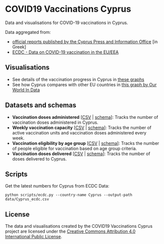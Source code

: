 <head>
	<meta name="description" CONTENT="COVID19 Vaccinations Cyprus, dataset and visualisation. Source: Official data published by http://pio.gov.cy/coronavirus/ and aggregated by the COVID19 Vaccinations Cyprus project.">
	<meta name="google-site-verification" content="-vzF49g2tzy9DFe2Y81uQ8StmDZWwe7mi-sDCutMMag" />
</head>

# COVID19 Vaccinations Cyprus

Data and visualisations for COVID-19 vaccinations in Cyprus. 

Data aggregated from: 
- [official reports published by the Cyprus Press and Information Office](https://www.pio.gov.cy/coronavirus/categories/emvoliasmoi-kata-tou-koronoiou) [in Greek]
- [ECDC - Data on COVID-19 vaccination in the EU/EEA](https://www.ecdc.europa.eu/en/publications-data/data-covid-19-vaccination-eu-eea)

## Visualisations

- See details of the vaccination progress in Cyprus in [these graphs](https://mpanteli.github.io/covid19-vaccinations-cyprus/)
- See how Cyprus compares with other EU countries in [this graph by Our World In Data](https://ourworldindata.org/coronavirus-data-explorer?zoomToSelection=true&time=latest&country=AUT~BEL~BGR~CYP~CZE~DEU~DNK~ESP~EST~FIN~FRA~GRC~HRV~HUN~IRL~ITA~LTU~LUX~LVA~MLT~NLD~POL~PRT~ROU~SVK~SVN~SWE~EuropeanUnion&region=World&vaccinationsMetric=true&interval=total&perCapita=true&smoothing=0&pickerMetric=total_vaccinations_per_hundred&pickerSort=desc)

## Datasets and schemas

- **Vaccination doses administered** [[CSV](data/Cyprus.csv) | [schema](data/Cyprus_schema.csv)]: Tracks the number of vaccination doses administered in Cyprus. 
- **Weekly vaccination capacity** [[CSV](data/vaccination_capacity.csv) | [schema](data/vaccination_capacity_schema.csv)]: Tracks the number of active vaccination units and vaccination doses administered every week. 
- **Vaccination eligibility by age group** [[CSV](data/vaccination_by_population_age.csv) | [schema](data/vaccination_by_population_age_schema.csv)]: Tracks the number of people eligible for vaccination based on age group criteria. 
- **Vaccination doses delivered** [[CSV](data/Cyprus_ecdc.csv) | [schema](data/Cyprus_ecdc_schema.csv)]: Tracks the number of doses delivered to Cyprus. 

## Scripts

Get the latest numbers for Cyprus from ECDC Data:
```
python scripts/ecdc.py --country-name Cyprus --output-path data/Cyprus_ecdc.csv
```

## License

The data and visualisations created by the COVID19 Vaccinations Cyprus project are licensed under the [Creative Commons Attribution 4.0 International Public License](https://creativecommons.org/licenses/by/4.0/). 